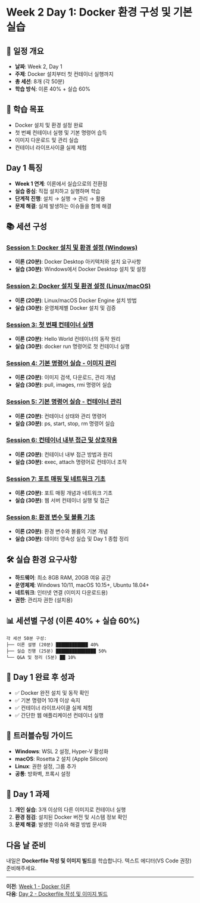 # Week 2 Day 1: Docker 환경 구성 및 기본 실습

## 📅 일정 개요
- **날짜**: Week 2, Day 1
- **주제**: Docker 설치부터 첫 컨테이너 실행까지
- **총 세션**: 8개 (각 50분)
- **학습 방식**: 이론 40% + 실습 60%

## 🎯 학습 목표
- Docker 설치 및 환경 설정 완료
- 첫 번째 컨테이너 실행 및 기본 명령어 습득
- 이미지 다운로드 및 관리 실습
- 컨테이너 라이프사이클 실제 체험

## Day 1 특징
- **Week 1 연계**: 이론에서 실습으로의 전환점
- **실습 중심**: 직접 설치하고 실행하며 학습
- **단계적 진행**: 설치 → 실행 → 관리 → 활용
- **문제 해결**: 실제 발생하는 이슈들을 함께 해결

## 📚 세션 구성

### [Session 1: Docker 설치 및 환경 설정 (Windows)](./session_01.md)
- **이론 (20분)**: Docker Desktop 아키텍처와 설치 요구사항
- **실습 (30분)**: Windows에서 Docker Desktop 설치 및 설정

### [Session 2: Docker 설치 및 환경 설정 (Linux/macOS)](./session_02.md)
- **이론 (20분)**: Linux/macOS Docker Engine 설치 방법
- **실습 (30분)**: 운영체제별 Docker 설치 및 검증

### [Session 3: 첫 번째 컨테이너 실행](./session_03.md)
- **이론 (20분)**: Hello World 컨테이너의 동작 원리
- **실습 (30분)**: docker run 명령어로 첫 컨테이너 실행

### [Session 4: 기본 명령어 실습 - 이미지 관리](./session_04.md)
- **이론 (20분)**: 이미지 검색, 다운로드, 관리 개념
- **실습 (30분)**: pull, images, rmi 명령어 실습

### [Session 5: 기본 명령어 실습 - 컨테이너 관리](./session_05.md)
- **이론 (20분)**: 컨테이너 상태와 관리 명령어
- **실습 (30분)**: ps, start, stop, rm 명령어 실습

### [Session 6: 컨테이너 내부 접근 및 상호작용](./session_06.md)
- **이론 (20분)**: 컨테이너 내부 접근 방법과 원리
- **실습 (30분)**: exec, attach 명령어로 컨테이너 조작

### [Session 7: 포트 매핑 및 네트워크 기초](./session_07.md)
- **이론 (20분)**: 포트 매핑 개념과 네트워크 기초
- **실습 (30분)**: 웹 서버 컨테이너 실행 및 접근

### [Session 8: 환경 변수 및 볼륨 기초](./session_08.md)
- **이론 (20분)**: 환경 변수와 볼륨의 기본 개념
- **실습 (30분)**: 데이터 영속성 실습 및 Day 1 종합 정리

## 🛠 실습 환경 요구사항
- **하드웨어**: 최소 8GB RAM, 20GB 여유 공간
- **운영체제**: Windows 10/11, macOS 10.15+, Ubuntu 18.04+
- **네트워크**: 인터넷 연결 (이미지 다운로드용)
- **권한**: 관리자 권한 (설치용)

## 📊 세션별 구성 (이론 40% + 실습 60%)
```
각 세션 50분 구성:
├── 이론 설명 (20분) ████████████ 40%
├── 실습 진행 (25분) ███████████████ 50%
└── Q&A 및 정리 (5분) ██ 10%
```

## 🎯 Day 1 완료 후 성과
- ✅ Docker 완전 설치 및 동작 확인
- ✅ 기본 명령어 10개 이상 숙지
- ✅ 컨테이너 라이프사이클 실제 체험
- ✅ 간단한 웹 애플리케이션 컨테이너 실행

## 🔧 트러블슈팅 가이드
- **Windows**: WSL 2 설정, Hyper-V 활성화
- **macOS**: Rosetta 2 설치 (Apple Silicon)
- **Linux**: 권한 설정, 그룹 추가
- **공통**: 방화벽, 프록시 설정

## 📝 Day 1 과제
1. **개인 실습**: 3개 이상의 다른 이미지로 컨테이너 실행
2. **환경 점검**: 설치된 Docker 버전 및 시스템 정보 확인
3. **문제 해결**: 발생한 이슈와 해결 방법 문서화

## 다음 날 준비
내일은 **Dockerfile 작성 및 이미지 빌드**를 학습합니다. 텍스트 에디터(VS Code 권장) 준비해주세요.

---
**이전**: [Week 1 - Docker 이론](../../week_01/README.md)  
**다음**: [Day 2 - Dockerfile 작성 및 이미지 빌드](../day_02/README.md)
